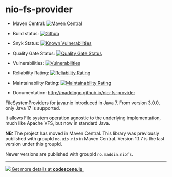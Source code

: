 nio-fs-provider
===============


- Maven Central: [![Maven Central](https://maven-badges.herokuapp.com/maven-central/no.maddin.niofs/nio-fs/badge.svg?style=plastic)](http://search.maven.org/#search%7Cga%7C1%7Cg%3A%22no.maddin.niofs%22)

- Build status: [![Github](https://github.com/maddingo/nio-fs-provider/actions/workflows/maven.yml/badge.svg?branch=master)](https://github.com/maddingo/nio-fs-provider/actions/workflows/maven.yml?query=branch%3Amaster+)

- Snyk Status: [![Known Vulnerabilities](https://snyk.io/test/github/maddingo/nio-fs-provider/61f838dea1f59aff09699575f7dc95989a3836f3/badge.svg)](https://snyk.io/test/github/maddingo/nio-fs-provider/61f838dea1f59aff09699575f7dc95989a3836f3)

- Quality Gate Status: [![Quality Gate Status](https://sonarcloud.io/api/project_badges/measure?project=maddingo_nio-fs-provider&metric=alert_status)](https://sonarcloud.io/summary/new_code?id=maddingo_nio-fs-provider)

- Vulnerabilities: [![Vulnerabilities](https://sonarcloud.io/api/project_badges/measure?project=maddingo_nio-fs-provider&metric=vulnerabilities)](https://sonarcloud.io/summary/new_code?id=maddingo_nio-fs-provider)

- Reliability Rating: [![Reliability Rating](https://sonarcloud.io/api/project_badges/measure?project=maddingo_nio-fs-provider&metric=reliability_rating)](https://sonarcloud.io/summary/new_code?id=maddingo_nio-fs-provider)

- Maintainability Rating: [![Maintainability Rating](https://sonarcloud.io/api/project_badges/measure?project=maddingo_nio-fs-provider&metric=sqale_rating)](https://sonarcloud.io/summary/new_code?id=maddingo_nio-fs-provider)
  
- Documentation: http://maddingo.github.io/nio-fs-provider

FileSystemProviders for java.nio introduced in Java 7. 
From version 3.0.0, only Java 17 is supported.

It allows File system operation agnostic to the underlying implementation,
much like Apache VFS, but now in standard Java.

__NB:__ The project has moved in Maven Central.
This library was previously published with groupId `no.uis.nio` in Maven Central. Version 1.1.7 is the last version under this groupId.

Newer versions are published with groupId `no.maddin.niofs`.

-----------
[![](https://codescene.io/projects/3651/status.svg) Get more details at **codescene.io**.](https://codescene.io/projects/3651/jobs/latest-successful/results)
